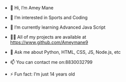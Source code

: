- 👋 Hi, I’m Amey Mane
  
- 👀 I’m interested in Sports and Coding
  
- 🌱 I’m currently learning Advanced Java Script

- 👨‍💻 All of my projects are available at https://www.github.com/Ameymane9

- 💬 Ask me about Python, HTML, CSS, JS, Node.js, etc
  
- 📫 You can contact me on:8830032799

- ⚡ Fun fact: I’m just 14 years old

<!---
Ameymane9/Ameymane9 is a ✨ special ✨ repository because its `README.md` (this file) appears on your GitHub profile.
You can click the Preview link to take a look at your changes.
--->
